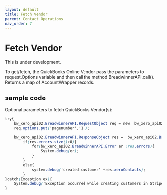 ```yaml
---
layout: default
title: Fetch Vendor
parent: Contact Operations
nav_order: 7
---
```


# Fetch Vendor

This is under development.



To get/fetch, the QuickBooks Online Vendor pass the parameters to request.Options variable and then call the method BreadwinnerAPI.call(). Returns a map of AccountWrapper records. 

## sample code 

Optional parameters to fetch QuickBooks Vendor(s):

```scss
try{
    bw_xero_api02.BreadwinnerAPI.RequestObject req = new  bw_xero_api02.BreadwinnerAPI.RequestObject();
    req.options.put('pagenumber','1');

    bw_xero_api02.BreadwinnerAPI.ResponseObject res =  bw_xero_api02.BreadwinnerAPI.call('fetchContacts', req);
        if(res.errors.size()>0){
            for(bw_xero_api02.BreadwinnerAPI.Error er :res.errors){
                System.debug(er); 
            }
        }
        else{
            system.debug('created customer' +res.xeroContacts);
        }
}catch(Exception ex){
    System.debug('Exception occurred while creating customers in Stripe.'+ex.getStackTraceString());
}
```